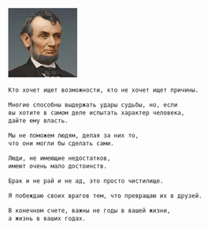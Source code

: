 <!--2017-07-21 21:16:04-->
<img src="lincoln.jpg">


    Кто хочет ищет возможности, кто не хочет ищет причины.

>

    Многие способны выдержать удары судьбы, но, если 
    вы хотите в самом деле испытать характер человека,
    дайте ему власть.

>

    Мы не поможем людям, делая за них то, 
    что они могли бы сделать сами.

>

    Люди, не имеющие недостатков, 
    имеют очень мало достоинств.

>

    Брак и не рай и не ад, это просто чистилище.

>

    Я побеждаю своих врагов тем, что превращаю их в друзей.

>

    В конечном счете, важны не годы в вашей жизни, 
    а жизнь в ваших годах.